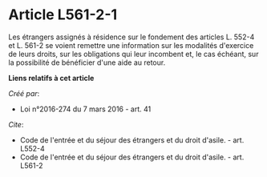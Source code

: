 # Article L561-2-1

Les étrangers assignés à résidence sur le fondement des articles L. 552-4 et L. 561-2 se voient remettre une information sur
les modalités d'exercice de leurs droits, sur les obligations qui leur incombent et, le cas échéant, sur la possibilité de
bénéficier d'une aide au retour.

**Liens relatifs à cet article**

_Créé par_:

  - Loi n°2016-274 du 7 mars 2016 - art. 41

_Cite_:

  - Code de l'entrée et du séjour des étrangers et du droit d'asile. - art. L552-4
  - Code de l'entrée et du séjour des étrangers et du droit d'asile. - art. L561-2
